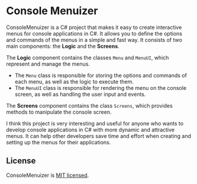 # Console Menuizer

ConsoleMenuizer is a C# project that makes it easy to create interactive menus for console applications in C#. It allows you to define the options and commands of the menus in a simple and fast way. It consists of two main components: the **Logic** and the **Screens**.

The **Logic** component contains the classes `Menu` and `MenuUI`, which represent and manage the menus.
- The `Menu` class is responsible for storing the options and commands of each menu, as well as the logic to execute them.
- The `MenuUI` class is responsible for rendering the menu on the console screen, as well as handling the user input and events.

The **Screens** component contains the class `Screens`, which provides methods to manipulate the console screen.

I think this project is very interesting and useful for anyone who wants to develop console applications in C# with more dynamic and attractive menus. It can help other developers save time and effort when creating and setting up the menus for their applications.

## License
ConsoleMenuizer is [MIT licensed](./LICENSE).
